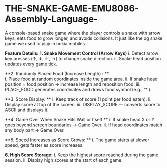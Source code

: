 # THE-SNAKE-GAME-EMU8086-Assembly-Language-
A console-based snake game where the player controls a snake with arrow keys, eats food to grow longer, and avoids collisions. It just like the og snake game we used to play in nokia mobiles

**Feature Details:**
**1. Snake Movement Control (Arrow Keys)**
    i. Detect arrow key presses (↑, ↓, ←, →) to change snake direction.
   ii. Snake head position updates every game tick.
   
**2. Randomly Placed Food (Increase Length) : **   
     i. Place food at random coordinates inside the game area.
    ii. If snake head position = food position → increase length and reposition food.
   iii. PLACE_FOOD  generates coordinates and draws food symbol (e.g., '*').
   
**3. Score Display: **
    i. Keep track of score (1 point per food eaten).
   ii. Display score at top of the screen.
  iii. DISPLAY_SCORE — converts score to ASCII and displays it.
  
**4. Game Over When Snake Hits Wall or Itself **
   i. If snake head X or Y goes beyond screen boundaries → Game Over.
  ii. If head coordinates match any body part → Game Over.

**5. Speed Increases as Score Grows: **
    i. The game starts at slower speed, gets faster as score increases.
    
**6. High Score Storage:** 
   i. Keep the highest score reached during the game session.
  ii. Display high scores at the start of each game.


